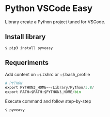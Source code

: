 # Python VSCode Easy

Library create a Python project tuned for VSCode.

## Install library

```
$ pip3 install pyveasy
```

## Requeriments 

Add content on ~/.zshrc or ~/.bash_profile

```python
# PYTHON
export PYTHON3_HOME=~/Library/Python/3.8/
export PATH=$PATH:$PYTHON3_HOME/bin
```

Execute command and follow step-by-step

```
$ pyveasy
```
